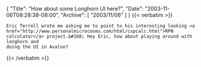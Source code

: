{
  "Title": "How about some Longhorn UI here?",
  "Date": "2003-11-06T08:28:38-08:00",
  "Archive": [
    "2003/11/06"
  ]
}
{{< verbatim >}}

    Eric Terrell wrote me asking me to point to his interesting looking <a href="http://www.personalmicrocosms.com/html/cspcalc.html">RPN
    calculator</a> project.&#160; Hey Eric, how about playing around with longhorn and
    doing the UI in Avalon?
{{< /verbatim >}}
